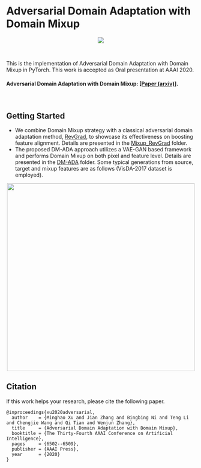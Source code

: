 # Adversarial Domain Adaptation with Domain Mixup

<p align="center">
  <img src="docs/model.png" /> 
</p>

<br>

This is the implementation of Adversarial Domain Adaptation with Domain Mixup in PyTorch. This work is accepted as Oral presentation at AAAI 2020.

#### Adversarial Domain Adaptation with Domain Mixup: [[Paper (arxiv)]](https://arxiv.org/abs/1912.01805).
<br>

## Getting Started

* We combine Domain Mixup strategy with a classical adversarial domain adaptation method, [RevGrad](https://arxiv.org/abs/1409.7495v2), to showcase its effectiveness on boosting feature alignment. Details are presented in the [Mixup_RevGrad](https://github.com/ChrisAllenMing/Mixup_for_UDA/tree/master/Mixup_RevGrad) folder.
* The proposed DM-ADA approach utilizes a VAE-GAN based framework and performs Domain Mixup on both pixel and feature level. Details are presented in the [DM-ADA](https://github.com/ChrisAllenMing/Mixup_for_UDA/tree/master/DM-ADA) folder. Some typical generations from source, target and mixup features are as follows (VisDA-2017 dataset is employed).

<p align="center">
  <img src="docs/visda_results.png" width="500" />
</p>

## Citation

If this work helps your research, please cite the following paper.
```
@inproceedings{xu2020adversarial,
  author    = {Minghao Xu and Jian Zhang and Bingbing Ni and Teng Li and Chengjie Wang and Qi Tian and Wenjun Zhang},
  title     = {Adversarial Domain Adaptation with Domain Mixup},
  booktitle = {The Thirty-Fourth AAAI Conference on Artificial Intelligence},
  pages     = {6502--6509},
  publisher = {AAAI Press},
  year      = {2020}
}
```